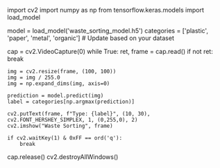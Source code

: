 import cv2
import numpy as np
from tensorflow.keras.models import load_model

model = load_model('waste_sorting_model.h5')
categories = ['plastic', 'paper', 'metal', 'organic']  # Update based on your dataset

cap = cv2.VideoCapture(0)
while True:
    ret, frame = cap.read()
    if not ret:
        break

    img = cv2.resize(frame, (100, 100))
    img = img / 255.0
    img = np.expand_dims(img, axis=0)

    prediction = model.predict(img)
    label = categories[np.argmax(prediction)]

    cv2.putText(frame, f"Type: {label}", (10, 30), cv2.FONT_HERSHEY_SIMPLEX, 1, (0,255,0), 2)
    cv2.imshow("Waste Sorting", frame)

    if cv2.waitKey(1) & 0xFF == ord('q'):
        break
cap.release()
cv2.destroyAllWindows()
